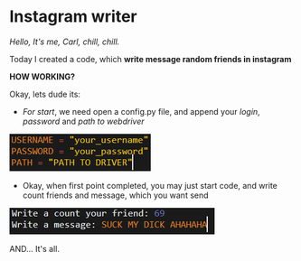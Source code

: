 # Instagram writer
_Hello, It's me, Carl, chill, chill._

Today I created a code, which **write message random friends in instagram**

**HOW WORKING?**

Okay, lets dude its:

- *For start*, we need open a config.py file, and append your _login_, _password_ and _path to webdriver_

![alt text](https://raw.githubusercontent.com/prn-ic/instwriterandom/master/img/fst.png)

- Okay, when first point completed, you may just start code, and write count friends and message, which you want send

![alt text](https://raw.githubusercontent.com/prn-ic/instwriterandom/master/img/thr.png)

AND... It's all.
